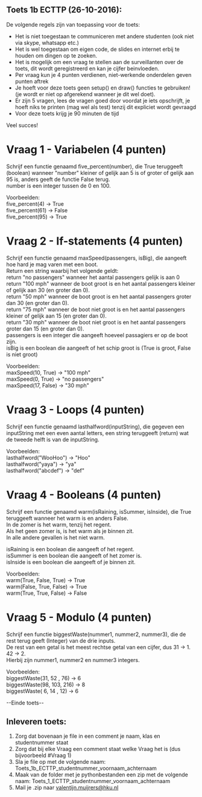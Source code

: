 ## Toets 1b ECTTP (26-10-2016):   
De volgende regels zijn van toepassing voor de toets:  
  
- Het is niet toegestaan te communiceren met andere studenten (ook niet via skype, whatsapp etc.)  
- Het is wel toegestaan om eigen code, de slides en internet erbij te houden om dingen op te zoeken.  
- Het is mogelijk om een vraag te stellen aan de surveillanten over de toets, dit wordt geregistreerd en kan je cijfer beinvloeden.  
- Per vraag kun je 4 punten verdienen, niet-werkende onderdelen geven punten aftrek
- Je hoeft voor deze toets geen setup() en draw() functies te gebruiken! (je wordt er niet op afgerekend wanneer je dit wel doet).
- Er zijn 5 vragen, lees de vragen goed door voordat je iets opschrijft, je hoeft niks te printen (mag wel als test) tenzij dit expliciet wordt gevraagd  
- Voor deze toets krijg je 90 minuten de tijd  
  
Veel succes!  
  
# Vraag 1 - Variabelen (4 punten) 
Schrijf een functie genaamd five_percent(number), die True teruggeeft (boolean) wanneer "number" kleiner of gelijk aan 5 is of groter of gelijk aan 95 is, anders geeft de functie False terug.  
number is een integer tussen de 0 en 100.  

Voorbeelden:    
five_percent(4) -> True    
five_percent(61) -> False    
five_percent(95) -> True    
 
# Vraag 2 - If-statements (4 punten)    
Schrijf een functie genaamd maxSpeed(passengers, isBig), die aangeeft hoe hard je mag varen met een boot.  
Return een string waarbij het volgende geldt:  
return "no passengers" wanneer het aantal passengers gelijk is aan 0  
return "100 mph" wanneer de boot groot is en het aantal passengers kleiner of gelijk aan 30 (en groter dan 0).  
return "50 mph" wanneer de boot groot is en het aantal passengers groter dan 30 (en groter dan 0).  
return "75 mph" wanneer de boot niet groot is en het aantal passengers kleiner of gelijk aan 15 (en groter dan 0).  
return "30 mph" wanneer de boot niet groot is en het aantal passengers groter dan 15 (en groter dan 0).  
passengers is een integer die aangeeft hoeveel passagiers er op de boot zijn.  
isBig is een boolean die aangeeft of het schip groot is (True is groot, False is niet groot)  

Voorbeelden:   
maxSpeed(10, True) -> "100 mph"  
maxSpeed(0, True) -> "no passengers"  
maxSpeed(17, False) -> "30 mph"   

	
# Vraag 3 - Loops (4 punten)  
Schrijf een functie genaamd lasthalfword(inputString), die gegeven een inputString met een even aantal letters, een string teruggeeft (return)
wat de tweede helft is van de inputString.    

Voorbeelden:  
lasthalfword("WooHoo") -> "Hoo"    
lasthalfword("yaya") -> "ya"  
lasthalfword("abcdef") -> "def"  
 
# Vraag 4 - Booleans  (4 punten)  
Schrijf een functie genaamd warm(isRaining, isSummer, isInside), die True teruggeeft wanneer het warm is en anders False.  
In de zomer is het warm, tenzij het regent.  
Als het geen zomer is, is het warm als je binnen zit.  
In alle andere gevallen is het niet warm.  

isRaining is een boolean die aangeeft of het regent.  
isSummer is een boolean die aangeeft of het zomer is.  
isInside is een boolean die aangeeft of je binnen zit.  

Voorbeelden:  
warm(True, False, True) -> True  
warm(False, True, False) -> True  
warm(True, True, False) -> False  
	
# Vraag 5 - Modulo (4 punten)  
Schrijf een functie biggestWaste(nummer1, nummer2, nummer3), die de rest terug geeft (Integer) van de drie inputs.  
De rest van een getal is het meest rechtse getal van een cijfer, dus 31 -> 1.  42 -> 2.  
Hierbij zijn nummer1, nummer2 en nummer3 integers.  

Voorbeelden:  
biggestWaste(31, 52 ,  76) -> 6  
biggestWaste(98, 103, 216) -> 8  
biggestWaste( 6, 14 ,  12) -> 6  

 
--Einde toets--  
   
## Inleveren toets:  
  
1. Zorg dat bovenaan je file in een comment je naam, klas en studentnummer staat  
2. Zorg dat bij elke Vraag een comment staat welke Vraag het is (dus bijvoorbeeld #Vraag 1)  
3. Sla je file op met de volgende naam: Toets_1b_ECTTP_studentnummer_voornaam_achternaam  
4. Maak van de folder met je pythonbestanden een zip met de volgende naam: Toets_1_ECTTP_studentnummer_voornaam_achternaam  
5. Mail je .zip naar valentijn.muijrers@hku.nl  

